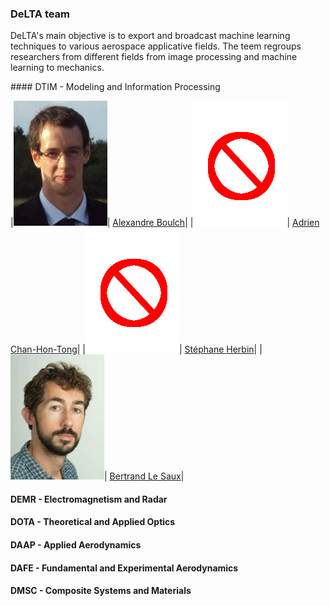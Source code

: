 ### DeLTA team

DeLTA's main objective is to export and broadcast machine learning techniques to various aerospace applicative fields.
The teem regroups researchers from different fields from image processing and machine learning to mechanics.

#### DTIM - Modeling and Information Processing

|![alt text](images/team/A_Boulch.jpg "Alexandre Boulch")| [Alexandre Boulch](https://sites.google.com/view/boulch)|
|![alt text](images/team/no_photo.jpg "Adrien Chan-Hon-Tong")| [Adrien Chan-Hon-Tong](https://www.researchgate.net/profile/Adrien_Chan-Hon-Tong)|
|![alt text](images/team/no_photo.jpg "Stéphane Herbin")| [Stéphane Herbin](https://www.researchgate.net/profile/Stephane_Herbin)|
|![alt text](images/team/B_LeSaux.jpg "Bertrand Le Saux")| [Bertrand Le Saux](http://www.onera.fr/en/staff/bertrand-le-saux)|

#### DEMR - Electromagnetism and Radar

#### DOTA - Theoretical and Applied Optics

#### DAAP - Applied Aerodynamics

#### DAFE - Fundamental and Experimental Aerodynamics

#### DMSC - Composite Systems and Materials
